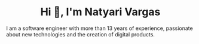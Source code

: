 <h1 align="center">Hi 👋, I'm Natyari Vargas</h1>

I am a software engineer with more than 13 years of experience, passionate about new technologies and the creation of digital products.

<!--
**Natvoc/Natvoc** is a ✨ _special_ ✨ repository because its `README.md` (this file) appears on your GitHub profile.

Here are some ideas to get you started:

- 🔭 I’m currently working on ...
- 🌱 I’m currently learning ...
- 👯 I’m looking to collaborate on ...
- 🤔 I’m looking for help with ...
- 💬 Ask me about ...
- 📫 How to reach me: ...
- 😄 Pronouns: ...
- ⚡ Fun fact: ...
-->
